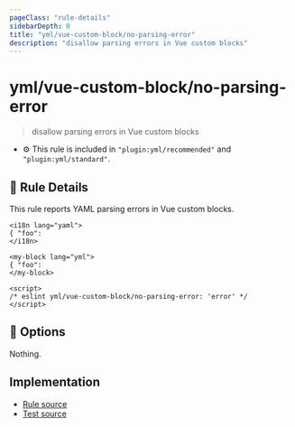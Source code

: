 ```yaml
---
pageClass: "rule-details"
sidebarDepth: 0
title: "yml/vue-custom-block/no-parsing-error"
description: "disallow parsing errors in Vue custom blocks"
---
```

# yml/vue-custom-block/no-parsing-error

> disallow parsing errors in Vue custom blocks

- :gear: This rule is included in `"plugin:yml/recommended"` and `"plugin:yml/standard"`.

## :book: Rule Details

This rule reports YAML parsing errors in Vue custom blocks.

<eslint-code-block parser="vue-eslint-parser" file-name="sample.vue" language="html">

<!-- eslint-skip -->

```vue
<i18n lang="yaml">
{ "foo":
</i18n>

<my-block lang="yml">
{ "foo":
</my-block>

<script>
/* eslint yml/vue-custom-block/no-parsing-error: 'error' */
</script>
```

</eslint-code-block>

## :wrench: Options

Nothing.

## Implementation

- [Rule source](https://github.com/ota-meshi/eslint-plugin-yml/blob/master/src/rules/vue-custom-block/no-parsing-error.ts)
- [Test source](https://github.com/ota-meshi/eslint-plugin-yml/blob/master/tests/src/rules/vue-custom-block/no-parsing-error.js)
